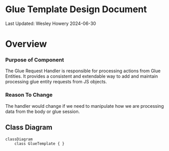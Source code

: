 # Glue Template Design Document 
Last Updated: Wesley Howery 2024-06-30

# Overview
### Purpose of Component 
The Glue Request Handler is responsible for processing actions from Glue Entities. It provides a consistent and
extendable way to add and maintain processing glue entity requests from JS objects.

### Reason To Change
The handler would change if we need to manipulate how we are processing data from the body or glue session.

## Class Diagram

```mermaid
classDiagram
    class GlueTemplate { }
```